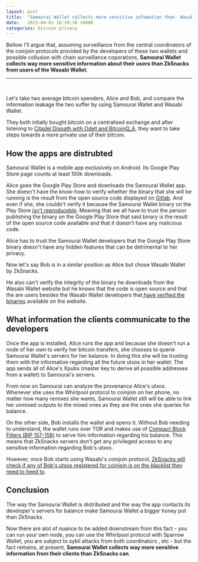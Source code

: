 ```yaml
---
layout: post
title:  "Samourai Wallet collects more sensitive infomation than  Wasabi Wallet"
date:   2023-04-03 18:30:38 +0000
categories: bitcoin privacy
---
```

Bellow I'll argue that, assuming surveillance from the central coordinators of the coinjoin protocols provided by the developers of these two wallets and possible collusion with chain surveillance coporations, **Samourai Wallet collects way more sensitive information about their users than ZkSnacks from users of the Wasabi Wallet**.

-----

<br>

Let's take two average bitcoin spenders, Alice and Bob, and compare the information leakage the two suffer by using Samourai Wallet and Wasabi Wallet.

They both intially bought bitcoin on a centralised exchange and after listening to [Citadel Dispath with Odell and BitcoinQ_A](https://citadeldispatch.com/cd43), they want to take steps towards a more private use of their bitcoin.

## How the apps are distrubted
Samourai Wallet is a mobile app exclusively on Android. Its Google Play Store page counts at least 100k downloads.

Alice goes the Google Play Store and downloads the Samourai Wallet app. She doesn't have the know-how to verify whether the binary that she will be running is the result from the open source code displayed on [Gitlab](https://code.samourai.io/wallet/samourai-wallet-android/-/tree/develop). And even if she, she couldn't verify it because the Samourai Wallet binary on the Play Store [isn't reproduceble](https://walletscrutiny.com/android/com.samourai.wallet/). Meaning that we all have to trust the person publishing the binary on the Google Play Store that said binary is the result of the open source code available and that it doesn't have any malicious code.

Alice has to trust the Samourai Wallet developers that the Google Play Store binary doesn't have any hidden features that can be detrimental to her privacy.

Now let's say Bob is in a similar position as Alice but chose Wasabi Wallet by ZkSnacks.

He also can't verify the integrity of the binary he downloads from the Wasabi Wallet website but he knows that the code is open source and that the are users besides the Wasabi Wallet developers that[ have verified the binaries](https://bitcoinbinary.org/) available on the website.

## What information the clients communicate to the developers
Once the app is installed, Alice runs the app and because she doesn't run a node of her own to verify her bitcoin transfers, she chooses to querie Samourai Wallet's servers for her balance. In doing this she will be trusting them with the information regarding all the future utxos in her wallet. The app sends all of Alice's Xpubs (master key to derive all possible addresses from a wallet) to Samourai's servers.

From now on Samourai can analyze the provenance Alice's utxos. Whenever she uses the Whirlpool protocol to coinjoin on her phone, no matter how many remixes she wants, Samourai Wallet still will be able to link her unmixed outputs to the mixed ones as they are the ones she queries for balance.

On the other side, Bob installs the wallet and opens it. Without Bob needing to understand, the wallet runs over TOR and makes use of [Compact Block Filters (BIP 157-158)](https://docs.wasabiwallet.io/FAQ/FAQ-UseWasabi.html#what-are-bip-158-block-filters) to serve him information regarding his balance. This means that ZkSnacks servers don't get any privileged access to any sensitive information regarding Bob's utxos.

However, once Bob starts using Wasabi's coinjoin protocol, [ZkSnacks will check if any of Bob's utxos registered for coinjoin is on the blacklist they need to heed to](https://blog.wasabiwallet.io/zksnacks-blacklisting-update/). 

## Conclusion
The way the Samourai Wallet is distributed and the way the app contacts its developer's servers for balance make Samourai Wallet a bigger honey pot than ZkSnacks.

Now there are alot of nuance to be added downstream from this fact - you can run your own node, you can use the Whirlpool protocol with Sparrow Wallet, you are subject to sybil attacks from both coordinators , etc - but the fact remains, at present, **Samourai Wallet collects way more sensitive information from their clients than ZkSnacks can**.